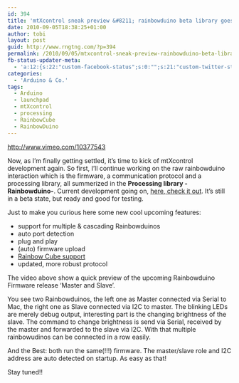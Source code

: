 ```yaml
---
id: 394
title: 'mtXcontrol sneak preview &#8211; rainbowduino beta library goes master and slave'
date: 2010-09-05T18:38:25+01:00
author: tobi
layout: post
guid: http://www.rngtng.com/?p=394
permalink: /2010/09/05/mtxcontrol-sneak-preview-rainbowduino-beta-library-master-and-slave/
fb-status-updater-meta:
  - 'a:12:{s:22:"custom-facebook-status";s:0:"";s:21:"custom-twitter-status";s:0:"";s:21:"custom-myspace-status";s:0:"";s:19:"custom-myspace-mood";s:0:"";s:25:"fb-push-as-profile-status";s:0:"";s:23:"fb-push-as-profile-link";s:0:"";s:23:"fb-push-as-page1-status";s:0:"";s:21:"fb-push-as-page1-link";s:0:"";s:14:"fb-share-image";s:0:"";s:7:"tw-push";s:1:"1";s:7:"ms-push";s:0:"";s:4:"push";s:1:"1";}'
categories:
  - 'Arduino & Co.'
tags:
  - Arduino
  - launchpad
  - mtXcontrol
  - processing
  - RainbowCube
  - RainbowDuino
---
```

<http://www.vimeo.com/10377543>

Now, as I&#8217;m finally getting settled, it&#8217;s time to kick of mtXcontrol development again. So first, I&#8217;ll continue working on the raw rainbowduino interaction which is the firmware, a communication protocol and a processing library, all summerized in the **Processing library -Rainbowduino-**. Current development going on, [here, check it out](http://github.com/rngtng/rainbowduino). It&#8217;s still in a beta state, but ready and good for testing. 

Just to make you curious here some new cool upcoming features:  
* support for multiple & cascading Rainbowduinos  
* auto port detection  
* plug and play  
* (auto) firmware upload  
* [Rainbow Cube support](http://www.seeedstudio.com/depot/rainbow-cube-kit-rgb-4x4x4-rainbowduino-compatible-p-596.html?cPath=71&zenid=6f5af82edb45a559db6dd5e4531b5faf)  
* updated, more robust protocol

The video above show a quick preview of the upcoming Rainbowduino Firmware release &#8216;Master and Slave&#8217;.

You see two Rainbowduinos, the left one as Master connected via Serial to Mac, the right one as Slave connected via I2C to master. The blinking LEDs are merely debug output, interesting part is the changing brightness of the slave. The command to change brightness is send via Serial, received by the master and forwarded to the slave via I2C. With that multiple rainbowudinos can be connected in a row easily. 

And the Best: both run the same(!!!) firmware. The master/slave role and I2C address are auto detected on startup. As easy as that! 

Stay tuned!!